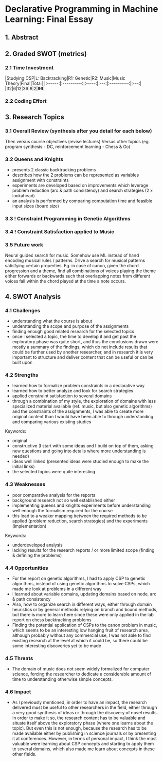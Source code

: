 # Declarative Programming in Machine Learning: Final Essay

## 1. Abstract

## 2. Graded SWOT (metrics)

### 2.1 Time Investment

|Studying CSP|L: Backtracking|R1: Genetic|R2: Music|Music Theory|Final|Total|
|:------:|:----------:|:-----:|:---:|:----------:|:---:|
|32|6|12|36|8|2|**96**|

### 2.2 Coding Effort

## 3. Research Topics

### 3.1 Overall Review (synthesis after you detail for each below)

Then versus course objectives (revise lectures)
Versus other topics (eg. program synthesis - DC, reinforcement learning - Chess & Go)

### 3.2 Queens and Knights

- presents 2 classic backtracking problems
- describes how the 2 problems can be represented as variables assignment with constraints
- experiments are developed based on improvements which leverage problem reduction (arc & path consistency) and search strategies (2 x lookahead)
- an analysis is performed by comparing computation time and feasible input sizes (board size)

### 3.3 ! Constraint Programming in Genetic Algorithms

### 3.4 ! Constraint Satisfaction applied to Music

### 3.5 Future work

Neural guided search for music. Somehow use ML instead of hand encoding musical rules / patterns. Drive a search for musical patterns satisfying certain properties. Eg. in case of canon, given the chord progression and a theme, find all combinations of voices playing the theme either forwards or backwards such that overlapping notes from different voices fall within the chord played at the time a note occurs.

## 4. SWOT Analysis

### 4.1 Challenges

- understanding what the course is about
- understanding the scope and purpose of the assignments
- finding enough good related research for the selected topics
- once I selected a topic, the time to develop it and get past the exploratory phase was quite short, and thus the conclusions drawn were mostly a summary of the findings, which do not include results that could be further used by another researcher, and in research it is very important to structure and deliver content that can be useful or can be built upon

### 4.2 Strengths

- learned how to formalize problem constraints in a declarative way
- learned how to better analyze and look for search strategies
- applied constraint satisfaction to several domains
- through a combination of my style, the exploration of domains with less specialized material available (ref. music, but also genetic algorithms) and the constraints of the assignments, I was able to create more original content than I would have been able to through understanding and comparing various existing studies

Keywords:

- original
- constructive (I start with some ideas and I build on top of them, asking new questions and going into details where more understanding is needed)
- ideas well linked (presented ideas were studied enough to make the initial links)
- the selected topics were quite interesting

### 4.3 Weaknesses

- poor comparative analysis for the reports
- background research not so well established either
- implementing queens and knights experiments before understanding well enough the formalism required for the course
- this lead to a weaker mapping between the required methods to be applied (problem reduction, search strategies) and the experiments (implementation)

Keywords:

- underdeveloped analysis
- lacking results for the research reports / or more limited scope (finding & defining the problems)

### 4.4 Opportunities

- For the report on genetic algorithms, I had to apply CSP to genetic algorithms, instead of using genetic algorithms to solve CSPs, which made me look at problems in a different way
- I learned about variable domains, updating domains based on node, arc & path consistency
- Also, how to organize search in different ways, either through domain heuristics or by general methods relying on branch and bound methods, but there is more to learn here since these were only applied in the lab report on chess backtracking problems
- Finding the potential application of CSPs to the canon problem in music, which seems to be an interesting low hanging fruit of research area, although probably without any commercial use, I was not able to find existing research at the level at which it could be, so there could be some interesting discoveries yet to be made

### 4.5 Threats

- The domain of music does not seem widely formalized for computer science, forcing the researcher to dedicate a considerable amount of time to understanding otherwise simple concepts.

### 4.6 Impact

- As I previously mentioned, in order to have an impact, the research delivered must be useful to other researchers in the field, either through a very good synthesis of ideas or through the discovery of novel results. In order to make it so, the research content has to be valuable and situate itself above the exploratory phase (where one learns about the topic). But even this is not enough, because the research has to be made available either by publishing in science journals or by presenting it at conferences. However, in terms of personal impact, I think the most valuable were learning about CSP concepts and starting to apply them to several domains, which also made me learn about concepts in these other fields.

